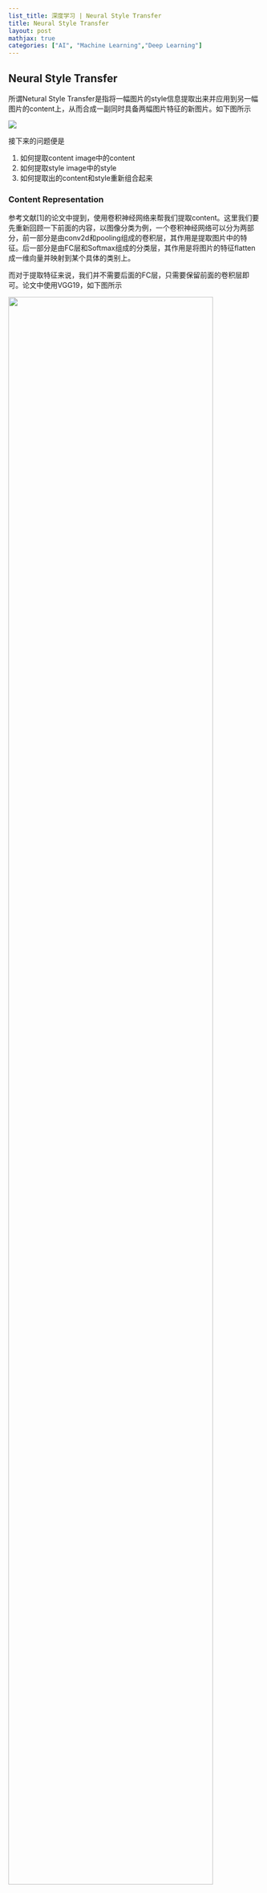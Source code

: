 ```yaml
---
list_title: 深度学习 | Neural Style Transfer
title: Neural Style Transfer
layout: post
mathjax: true
categories: ["AI", "Machine Learning","Deep Learning"]
---
```


## Neural Style Transfer

所谓Netural Style Transfer是指将一幅图片的style信息提取出来并应用到另一幅图片的content上，从而合成一副同时具备两幅图片特征的新图片。如下图所示

<img class="md-img-center" src="{{site.baseurl}}/assets/images/2018/04/dl-cnn-4-cat-st.png">

接下来的问题便是

1. 如何提取content image中的content
2. 如何提取style image中的style
3. 如何提取出的content和style重新组合起来

### Content Representation

参考文献[1]的论文中提到，使用卷积神经网络来帮我们提取content。这里我们要先重新回顾一下前面的内容，以图像分类为例，一个卷积神经网络可以分为两部分，前一部分是由conv2d和pooling组成的卷积层，其作用是提取图片中的特征。后一部分是由FC层和Softmax组成的分类层，其作用是将图片的特征flatten成一维向量并映射到某个具体的类别上。

而对于提取特征来说，我们并不需要后面的FC层，只需要保留前面的卷积层即可。论文中使用VGG19，如下图所示

<img class="md-img-center" src="{{site.baseurl}}/assets/images/2018/04/dl-cnn-4-vgg19.png" width="90%">

虽然我们保留了卷积层，但我们还要知道图片通过每个卷积层之后的输出，也就是说各卷积核到底在提取图片的哪些特征，阅读参考文献[2,3]可知，随着卷积网络的加深，卷积层提取的特征粒度将越来越大，比如前几层的卷积层可识别图片的边缘，颜色等，随着网络的加深，后面几层则可以识别人脸，身体等大型特征，如下图所示

<img class="md-img-center" src="{{site.baseurl}}/assets/images/2018/04/dl-cnn-4-features.png">

> 在论文中，作者观察了VGG19的`conv1_2`, `conv2_2`, `conv3_2`, `conv4_2`和`conv5_2`这几层的输出，发现使用`conv4_2`可以很好的重建原图的特征。

接下来我们要做的便是根据某输出层(`conv4_2`)的图片来重建一张新的图片，新的图片需要具备原图的重要特征。我们首先创建一张目标图片（空白或者全是噪声的图片）用$G$表示。将原图通过`conv4_2`层的输出用$C$表示，最后来我们计算两者element-wise的差值，使用下面的式子

$$
L_{content}(C,G) = \left\|a^{[l][G]} - a^{[l][G]} \right\|^2 = \frac{1}{2}\sum(G-C)^2
$$

有了上面的loss函数，我们便可以用梯度下降法使$L_{content}最小，$并最终确定$G$的值。

### Style Representation

这一节我们来讨论如何表示图片中的Style信息。论文中指出图片的style信息可以用feature之间的相关性表示，例如我们有一个张image，通过一个卷积层$l$后得到了一个`[4,4,8]`feature矩阵，则style信息就可以用这8个`[4,4]`矩阵的相关性来表示。

<div class="md-flex-h md-flex-no-wrap md-margin-bottom-12">
<div><img src="{{site.baseurl}}/assets/images/2018/04/dl-cnn-4-style-1.png"></div>
<div class="md-margin-left-12"><img src="{{site.baseurl}}/assets/images/2018/04/dl-cnn-4-style-2.png"></div>
</div>

具体来说，假如我们的feature矩阵如左图所示，其中前两层为例（红色和黄色）分别对应右图的两个红色框的feature矩阵，则所谓的相关性可表示为当第一层出现“竖条”这样的图案时，第二层的颜色是“橘黄色”。

相关性在数学上可以用**Gram**矩阵表示，我们用$i$,$j$,$k$分别表示$n_i$,$n_j$和$n_c$，用$l$表示第某$l$层，用$a_{i,j,k}^{[l]}$表示feature矩阵，$G,S$分别表示目标图片和Style图片，则$G^{[l]}$的定义如下

$$
G_{k,k^{'}}^{[l](S)} = \sum{i=1}{n_H^{[l]}}\sum{j=1}{n_W^{[l]}}a_{i,j,k}^{[l](S)}a_{i,j,k^{'}}^{[l](S)} \\
G_{k,k^{'}}^{[l](G)} = \sum{i=1}{n_H^{[l]}}\sum{j=1}{n_W^{[l]}}a_{i,j,k}^{[l](G)}a_{i,j,k^{'}}^{[l](G)}
$$

实际编程中$G^{[l]}$可以用$AA^{T}$来计算，其size为$(n_c^[l],n_c^[l])$，还是以两个`[4,4,8]`feature矩阵为例，则它们的G矩阵为`[8,8]`。

有了gram矩阵的定义，我们就可以计算目标图片和style图片的loss函数

$$
J_style^{[l]} (S,G) = \frac{1}{(2n_H^[l]n_W^[l]n_C^[l])^2}\sum{k}\sum{k^{'}}(G_{k,k^{'}}^{[l](S)}-G_{k,k^{'}}^{[l](G)})^2
$$


接下来我们让这个三维矩阵变成二维的`[16,8]`，最后我们另这个二维矩阵乘以它自己的转置

style的提取需要用到Gram矩阵，

### Cost函数

有了content和style，接下来我们需要将它们combine起来，方法还是使用Loss函数，步骤如下

1. 初始化$G$的值为一张随机图片

$$
L_total = \alpha L_content + \beta L_style
$$


## Resources

1. [Image Style Transfer Using Convolutional Neural Networks](https://www.cv-foundation.org/openaccess/content_cvpr_2016/papers/Gatys_Image_Style_Transfer_CVPR_2016_paper.pdf)
2. [Visualizing and Understanding Convolutional Networks](https://arxiv.org/abs/1311.2901)
3. [Visualizing and Understanding Deep Neural Networks by Matt Zeiler](https://www.youtube.com/watch?v=ghEmQSxT6tw)
4. Florian Schroff, Dmitry Kalenichenko, James Philbin (2015). [FaceNet: A Unified Embedding for Face Recognition and Clustering](https://arxiv.org/pdf/1503.03832.pdf)
5. Yaniv Taigman, Ming Yang, Marc'Aurelio Ranzato, Lior Wolf (2014). [DeepFace: Closing the gap to human-level performance in face verification](https://research.fb.com/wp-content/uploads/2016/11/deepface-closing-the-gap-to-human-level-performance-in-face-verification.pdf) 
6. The pretrained model we use is inspired by Victor Sy Wang's implementation and was loaded using his code: https://github.com/iwantooxxoox/Keras-OpenFace.
7. Our implementation also took a lot of inspiration from the official FaceNet github repository: https://github.com/davidsandberg/facenet 